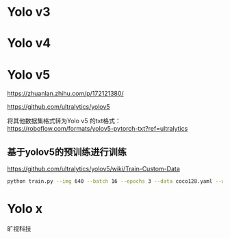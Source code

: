 

# Yolo v3



# Yolo v4





# Yolo v5

https://zhuanlan.zhihu.com/p/172121380/

https://github.com/ultralytics/yolov5

将其他数据集格式转为Yolo v5 的txt格式：https://roboflow.com/formats/yolov5-pytorch-txt?ref=ultralytics



## 基于yolov5的预训练进行训练

https://github.com/ultralytics/yolov5/wiki/Train-Custom-Data

```bash
python train.py --img 640 --batch 16 --epochs 3 --data coco128.yaml --weights yolov5s.pt
```







# Yolo x

旷视科技